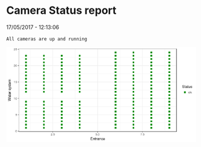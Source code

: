 Camera Status report
================
17/05/2017 - 12:13:06

    All cameras are up and running

![](camreport_files/figure-markdown_github/unnamed-chunk-2-1.png)

